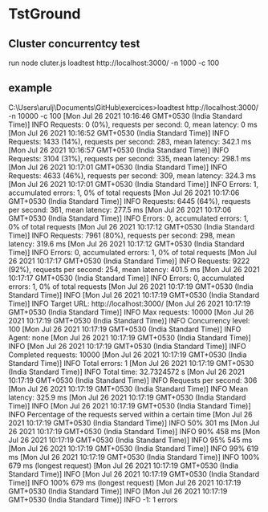 # TstGround

## Cluster concurrentcy test
   run node cluter.js
loadtest http://localhost:3000/ -n 1000 -c 100

## example
   C:\Users\arulj\Documents\GitHub\exercices>loadtest http://localhost:3000/ -n 10000 -c 100
[Mon Jul 26 2021 10:16:46 GMT+0530 (India Standard Time)] INFO Requests: 0 (0%), requests per second: 0, mean latency: 0 ms
[Mon Jul 26 2021 10:16:52 GMT+0530 (India Standard Time)] INFO Requests: 1433 (14%), requests per second: 283, mean latency: 342.1 ms
[Mon Jul 26 2021 10:16:57 GMT+0530 (India Standard Time)] INFO Requests: 3104 (31%), requests per second: 335, mean latency: 298.1 ms
[Mon Jul 26 2021 10:17:01 GMT+0530 (India Standard Time)] INFO Requests: 4633 (46%), requests per second: 309, mean latency: 324.3 ms
[Mon Jul 26 2021 10:17:01 GMT+0530 (India Standard Time)] INFO Errors: 1, accumulated errors: 1, 0% of total requests
[Mon Jul 26 2021 10:17:06 GMT+0530 (India Standard Time)] INFO Requests: 6445 (64%), requests per second: 361, mean latency: 277.5 ms
[Mon Jul 26 2021 10:17:06 GMT+0530 (India Standard Time)] INFO Errors: 0, accumulated errors: 1, 0% of total requests
[Mon Jul 26 2021 10:17:12 GMT+0530 (India Standard Time)] INFO Requests: 7961 (80%), requests per second: 298, mean latency: 319.6 ms
[Mon Jul 26 2021 10:17:12 GMT+0530 (India Standard Time)] INFO Errors: 0, accumulated errors: 1, 0% of total requests
[Mon Jul 26 2021 10:17:17 GMT+0530 (India Standard Time)] INFO Requests: 9222 (92%), requests per second: 254, mean latency: 401.5 ms
[Mon Jul 26 2021 10:17:17 GMT+0530 (India Standard Time)] INFO Errors: 0, accumulated errors: 1, 0% of total requests
[Mon Jul 26 2021 10:17:19 GMT+0530 (India Standard Time)] INFO 
[Mon Jul 26 2021 10:17:19 GMT+0530 (India Standard Time)] INFO Target URL:          http://localhost:3000/
[Mon Jul 26 2021 10:17:19 GMT+0530 (India Standard Time)] INFO Max requests:        10000
[Mon Jul 26 2021 10:17:19 GMT+0530 (India Standard Time)] INFO Concurrency level:   100
[Mon Jul 26 2021 10:17:19 GMT+0530 (India Standard Time)] INFO Agent:               none
[Mon Jul 26 2021 10:17:19 GMT+0530 (India Standard Time)] INFO
[Mon Jul 26 2021 10:17:19 GMT+0530 (India Standard Time)] INFO Completed requests:  10000
[Mon Jul 26 2021 10:17:19 GMT+0530 (India Standard Time)] INFO Total errors:        1
[Mon Jul 26 2021 10:17:19 GMT+0530 (India Standard Time)] INFO Total time:          32.7324572 s
[Mon Jul 26 2021 10:17:19 GMT+0530 (India Standard Time)] INFO Requests per second: 306
[Mon Jul 26 2021 10:17:19 GMT+0530 (India Standard Time)] INFO Mean latency:        325.9 ms
[Mon Jul 26 2021 10:17:19 GMT+0530 (India Standard Time)] INFO
[Mon Jul 26 2021 10:17:19 GMT+0530 (India Standard Time)] INFO Percentage of the requests served within a certain time
[Mon Jul 26 2021 10:17:19 GMT+0530 (India Standard Time)] INFO   50%      301 ms
[Mon Jul 26 2021 10:17:19 GMT+0530 (India Standard Time)] INFO   90%      458 ms
[Mon Jul 26 2021 10:17:19 GMT+0530 (India Standard Time)] INFO   95%      545 ms
[Mon Jul 26 2021 10:17:19 GMT+0530 (India Standard Time)] INFO   99%      619 ms
[Mon Jul 26 2021 10:17:19 GMT+0530 (India Standard Time)] INFO  100%      679 ms (longest request)
[Mon Jul 26 2021 10:17:19 GMT+0530 (India Standard Time)] INFO
[Mon Jul 26 2021 10:17:19 GMT+0530 (India Standard Time)] INFO  100%      679 ms (longest request)
[Mon Jul 26 2021 10:17:19 GMT+0530 (India Standard Time)] INFO
[Mon Jul 26 2021 10:17:19 GMT+0530 (India Standard Time)] INFO    -1:   1 errors